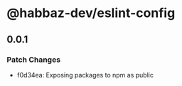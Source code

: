 # @habbaz-dev/eslint-config

## 0.0.1

### Patch Changes

- f0d34ea: Exposing packages to npm as public
